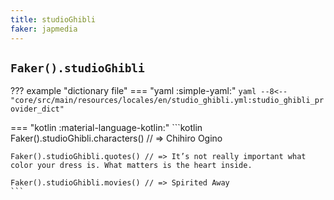 ```yaml
---
title: studioGhibli
faker: japmedia
---
```


## `Faker().studioGhibli`

??? example "dictionary file"
    === "yaml :simple-yaml:"
        ```yaml
        --8<-- "core/src/main/resources/locales/en/studio_ghibli.yml:studio_ghibli_provider_dict"
        ```

=== "kotlin :material-language-kotlin:"
    ```kotlin
    Faker().studioGhibli.characters() // => Chihiro Ogino

    Faker().studioGhibli.quotes() // => It’s not really important what color your dress is. What matters is the heart inside.

    Faker().studioGhibli.movies() // => Spirited Away
    ```
